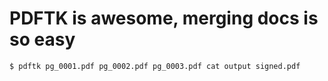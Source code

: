 # PDFTK is awesome, merging docs is so easy
 
```
$ pdftk pg_0001.pdf pg_0002.pdf pg_0003.pdf cat output signed.pdf
```
